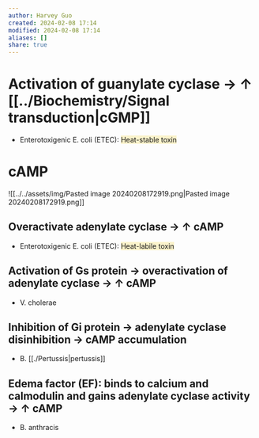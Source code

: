 ```yaml
---
author: Harvey Guo
created: 2024-02-08 17:14
modified: 2024-02-08 17:14
aliases: []
share: true
---
```

# Activation of guanylate cyclase → ↑ [[../Biochemistry/Signal transduction|cGMP]]
- Enterotoxigenic E. coli (ETEC): <span style="background:rgba(240, 200, 0, 0.2)">Heat-stable toxin</span>
# cAMP
![[../../assets/img/Pasted image 20240208172919.png|Pasted image 20240208172919.png]]
## Overactivate adenylate cyclase → ↑ cAMP
- Enterotoxigenic E. coli (ETEC): <span style="background:rgba(240, 200, 0, 0.2)">Heat-labile toxin</span>
## Activation of Gs protein → overactivation of adenylate cyclase → ↑ cAMP
- V. cholerae
## Inhibition of Gi protein → adenylate cyclase disinhibition → cAMP accumulation
- B. [[./Pertussis|pertussis]]
## Edema factor (EF): binds to calcium and calmodulin and gains adenylate cyclase activity → ↑ cAMP
- B. anthracis
